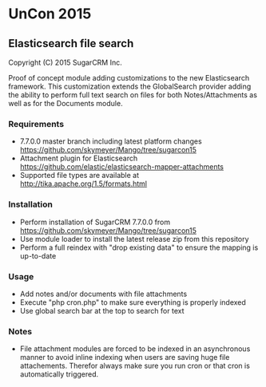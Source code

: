 # UnCon 2015

## Elasticsearch file search

Copyright (C) 2015 SugarCRM Inc.

Proof of concept module adding customizations to the new Elasticsearch framework. This customization extends the GlobalSearch provider adding the ability to perform full text search on files for both Notes/Attachments as well as for the Documents module.

### Requirements
- 7.7.0.0 master branch including latest platform changes https://github.com/skymeyer/Mango/tree/sugarcon15
- Attachment plugin for Elasticsearch https://github.com/elastic/elasticsearch-mapper-attachments
- Supported file types are available at http://tika.apache.org/1.5/formats.html

### Installation
- Perform installation of SugarCRM 7.7.0.0 from https://github.com/skymeyer/Mango/tree/sugarcon15
- Use module loader to install the latest release zip from this repository
- Perform a full reindex with "drop existing data" to ensure the mapping is up-to-date

### Usage
- Add notes and/or documents with file attachments
- Execute "php cron.php" to make sure everything is properly indexed
- Use global search bar at the top to search for text

### Notes
- File attachment modules are forced to be indexed in an asynchronous manner to avoid inline indexing when users are saving huge file attachements. Therefor always make sure you run cron or that cron is automatically triggered.

